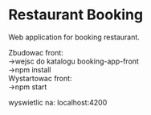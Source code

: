 # Restaurant Booking
Web application for booking restaurant.


Zbudowac front:   
  ->wejsc do katalogu booking-app-front   
  ->npm install  
Wystartowac front:  
  ->npm start  
  
wyswietlic na: localhost:4200